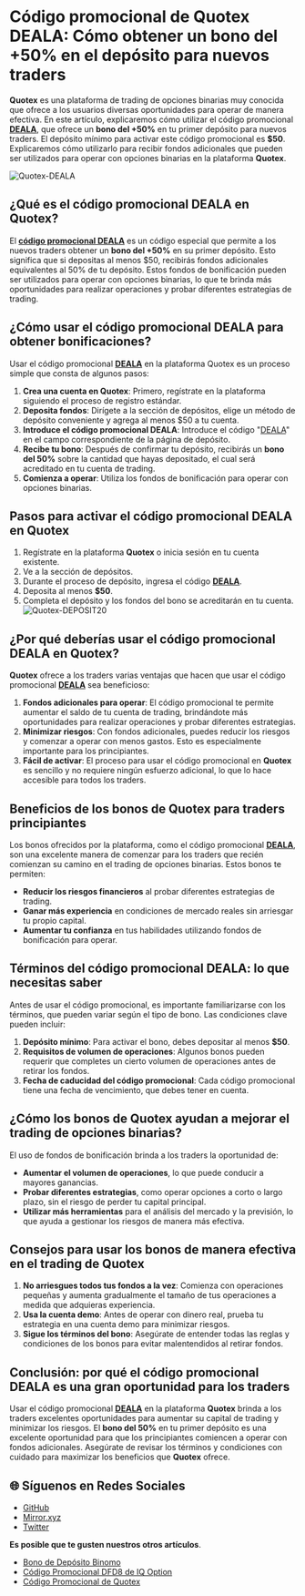 # Código promocional de Quotex DEALA: Cómo obtener un bono del +50% en el depósito para nuevos traders

**Quotex** es una plataforma de trading de opciones binarias muy conocida que ofrece a los usuarios diversas oportunidades para operar de manera efectiva. En este artículo, explicaremos cómo utilizar el código promocional **[DEALA](https://smartthriftfinder.com/quotex-kpseo)**, que ofrece un **bono del +50%** en tu primer depósito para nuevos traders. El depósito mínimo para activar este código promocional es **$50**. Explicaremos cómo utilizarlo para recibir fondos adicionales que pueden ser utilizados para operar con opciones binarias en la plataforma **Quotex**.

![Quotex-DEALA](https://hackmd.io/_uploads/ByPbJIvJeg.png)

## ¿Qué es el código promocional DEALA en Quotex?

El **[código promocional DEALA](https://smartthriftfinder.com/quotex-kpseo)** es un código especial que permite a los nuevos traders obtener un **bono del +50%** en su primer depósito. Esto significa que si depositas al menos $50, recibirás fondos adicionales equivalentes al 50% de tu depósito. Estos fondos de bonificación pueden ser utilizados para operar con opciones binarias, lo que te brinda más oportunidades para realizar operaciones y probar diferentes estrategias de trading.

## ¿Cómo usar el código promocional DEALA para obtener bonificaciones?

Usar el código promocional **[DEALA](https://smartthriftfinder.com/quotex-kpseo)** en la plataforma Quotex es un proceso simple que consta de algunos pasos:

1. **Crea una cuenta en Quotex**: Primero, regístrate en la plataforma siguiendo el proceso de registro estándar.
2. **Deposita fondos**: Dirígete a la sección de depósitos, elige un método de depósito conveniente y agrega al menos $50 a tu cuenta.
3. **Introduce el código promocional DEALA**: Introduce el código "[DEALA](https://smartthriftfinder.com/quotex-kpseo)" en el campo correspondiente de la página de depósito.
4. **Recibe tu bono**: Después de confirmar tu depósito, recibirás un **bono del 50%** sobre la cantidad que hayas depositado, el cual será acreditado en tu cuenta de trading.
5. **Comienza a operar**: Utiliza los fondos de bonificación para operar con opciones binarias.

## Pasos para activar el código promocional DEALA en Quotex

1. Regístrate en la plataforma **Quotex** o inicia sesión en tu cuenta existente.
2. Ve a la sección de depósitos.
3. Durante el proceso de depósito, ingresa el código **[DEALA](https://smartthriftfinder.com/quotex-kpseo)**.
4. Deposita al menos **$50**.
5. Completa el depósito y los fondos del bono se acreditarán en tu cuenta.
![Quotex-DEPOSIT20](https://hackmd.io/_uploads/BJuT2rvkel.png)
## ¿Por qué deberías usar el código promocional DEALA en Quotex?

**Quotex** ofrece a los traders varias ventajas que hacen que usar el código promocional **[DEALA](https://smartthriftfinder.com/quotex-kpseo)** sea beneficioso:

1. **Fondos adicionales para operar**: El código promocional te permite aumentar el saldo de tu cuenta de trading, brindándote más oportunidades para realizar operaciones y probar diferentes estrategias.
2. **Minimizar riesgos**: Con fondos adicionales, puedes reducir los riesgos y comenzar a operar con menos gastos. Esto es especialmente importante para los principiantes.
3. **Fácil de activar**: El proceso para usar el código promocional en **Quotex** es sencillo y no requiere ningún esfuerzo adicional, lo que lo hace accesible para todos los traders.

## Beneficios de los bonos de Quotex para traders principiantes

Los bonos ofrecidos por la plataforma, como el código promocional **[DEALA](https://smartthriftfinder.com/quotex-kpseo)**, son una excelente manera de comenzar para los traders que recién comienzan su camino en el trading de opciones binarias. Estos bonos te permiten:

- **Reducir los riesgos financieros** al probar diferentes estrategias de trading.
- **Ganar más experiencia** en condiciones de mercado reales sin arriesgar tu propio capital.
- **Aumentar tu confianza** en tus habilidades utilizando fondos de bonificación para operar.

## Términos del código promocional DEALA: lo que necesitas saber

Antes de usar el código promocional, es importante familiarizarse con los términos, que pueden variar según el tipo de bono. Las condiciones clave pueden incluir:

1. **Depósito mínimo**: Para activar el bono, debes depositar al menos **$50**.
2. **Requisitos de volumen de operaciones**: Algunos bonos pueden requerir que completes un cierto volumen de operaciones antes de retirar los fondos.
3. **Fecha de caducidad del código promocional**: Cada código promocional tiene una fecha de vencimiento, que debes tener en cuenta.

## ¿Cómo los bonos de Quotex ayudan a mejorar el trading de opciones binarias?

El uso de fondos de bonificación brinda a los traders la oportunidad de:

- **Aumentar el volumen de operaciones**, lo que puede conducir a mayores ganancias.
- **Probar diferentes estrategias**, como operar opciones a corto o largo plazo, sin el riesgo de perder tu capital principal.
- **Utilizar más herramientas** para el análisis del mercado y la previsión, lo que ayuda a gestionar los riesgos de manera más efectiva.

## Consejos para usar los bonos de manera efectiva en el trading de Quotex

1. **No arriesgues todos tus fondos a la vez**: Comienza con operaciones pequeñas y aumenta gradualmente el tamaño de tus operaciones a medida que adquieras experiencia.
2. **Usa la cuenta demo**: Antes de operar con dinero real, prueba tu estrategia en una cuenta demo para minimizar riesgos.
3. **Sigue los términos del bono**: Asegúrate de entender todas las reglas y condiciones de los bonos para evitar malentendidos al retirar fondos.

## Conclusión: por qué el código promocional DEALA es una gran oportunidad para los traders

Usar el código promocional **[DEALA](https://smartthriftfinder.com/quotex-kpseo)** en la plataforma **Quotex** brinda a los traders excelentes oportunidades para aumentar su capital de trading y minimizar los riesgos. El **bono del 50%** en tu primer depósito es una excelente oportunidad para que los principiantes comiencen a operar con fondos adicionales. Asegúrate de revisar los términos y condiciones con cuidado para maximizar los beneficios que **Quotex** ofrece.
## 🌐 Síguenos en Redes Sociales

- [GitHub](https://github.com/Checked-Promo-Codes)  
- [Mirror.xyz](https://mirror.xyz/0xaFcA0DCAfB999A248e24C9FFCA942c9fbC17B19C)  
- [Twitter](https://x.com/pocketoption100)

**Es posible que te gusten nuestros otros artículos**.
  - [Bono de Depósito Binomo](https://github.com/Codigos-promocionales-verificados/Bono-de-Dep-sito-Binomo-30-)
  - [Código Promocional DFD8 de IQ Option](https://github.com/Codigos-promocionales-verificados/IQ-Option)
  - [Código Promocional de Quotex](https://github.com/Codigos-promocionales-verificados/Codigo-Promocional-de-Quotex)
